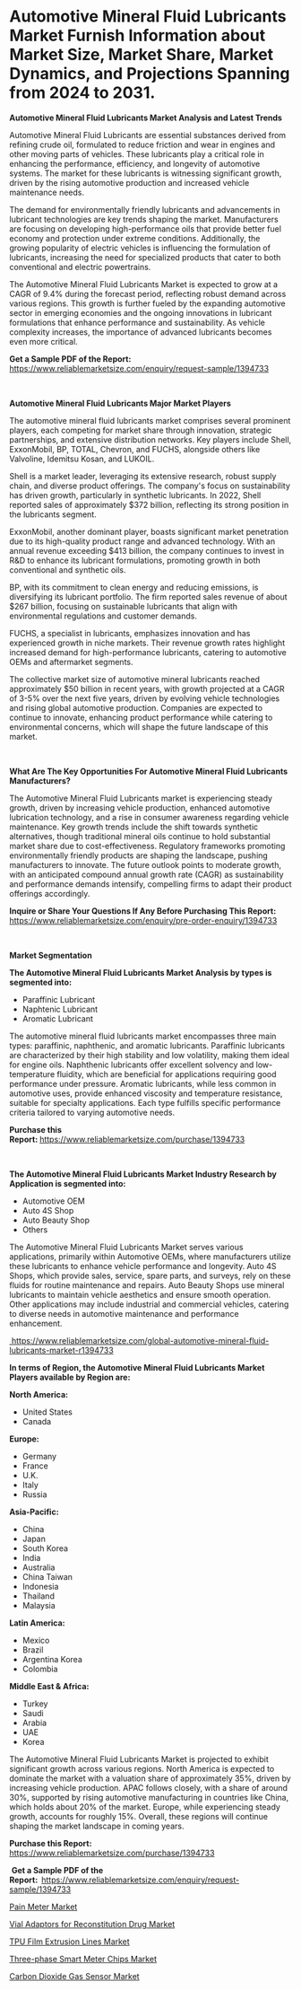 <p><h1>Automotive Mineral Fluid Lubricants Market Furnish Information about Market Size, Market Share, Market Dynamics, and Projections Spanning from 2024 to 2031.</h1></p><p><strong>Automotive Mineral Fluid Lubricants Market Analysis and Latest Trends</strong></p>
<p><p>Automotive Mineral Fluid Lubricants are essential substances derived from refining crude oil, formulated to reduce friction and wear in engines and other moving parts of vehicles. These lubricants play a critical role in enhancing the performance, efficiency, and longevity of automotive systems. The market for these lubricants is witnessing significant growth, driven by the rising automotive production and increased vehicle maintenance needs.</p><p>The demand for environmentally friendly lubricants and advancements in lubricant technologies are key trends shaping the market. Manufacturers are focusing on developing high-performance oils that provide better fuel economy and protection under extreme conditions. Additionally, the growing popularity of electric vehicles is influencing the formulation of lubricants, increasing the need for specialized products that cater to both conventional and electric powertrains.</p><p>The Automotive Mineral Fluid Lubricants Market is expected to grow at a CAGR of 9.4% during the forecast period, reflecting robust demand across various regions. This growth is further fueled by the expanding automotive sector in emerging economies and the ongoing innovations in lubricant formulations that enhance performance and sustainability. As vehicle complexity increases, the importance of advanced lubricants becomes even more critical.</p></p>
<p><strong>Get a Sample PDF of the Report:&nbsp;</strong> <a href="https://www.reliablemarketsize.com/enquiry/request-sample/1394733?utm_campaign=1838&utm_medium=2&utm_source=Github&utm_content=ia&utm_term=05122024&utm_id=automotive-mineral-fluid-lubricants">https://www.reliablemarketsize.com/enquiry/request-sample/1394733</a></p>
<p>&nbsp;</p>
<p><strong>Automotive Mineral Fluid Lubricants Major Market Players</strong></p>
<p><p>The automotive mineral fluid lubricants market comprises several prominent players, each competing for market share through innovation, strategic partnerships, and extensive distribution networks. Key players include Shell, ExxonMobil, BP, TOTAL, Chevron, and FUCHS, alongside others like Valvoline, Idemitsu Kosan, and LUKOIL.</p><p>Shell is a market leader, leveraging its extensive research, robust supply chain, and diverse product offerings. The company's focus on sustainability has driven growth, particularly in synthetic lubricants. In 2022, Shell reported sales of approximately $372 billion, reflecting its strong position in the lubricants segment.</p><p>ExxonMobil, another dominant player, boasts significant market penetration due to its high-quality product range and advanced technology. With an annual revenue exceeding $413 billion, the company continues to invest in R&D to enhance its lubricant formulations, promoting growth in both conventional and synthetic oils.</p><p>BP, with its commitment to clean energy and reducing emissions, is diversifying its lubricant portfolio. The firm reported sales revenue of about $267 billion, focusing on sustainable lubricants that align with environmental regulations and customer demands.</p><p>FUCHS, a specialist in lubricants, emphasizes innovation and has experienced growth in niche markets. Their revenue growth rates highlight increased demand for high-performance lubricants, catering to automotive OEMs and aftermarket segments. </p><p>The collective market size of automotive mineral lubricants reached approximately $50 billion in recent years, with growth projected at a CAGR of 3-5% over the next five years, driven by evolving vehicle technologies and rising global automotive production. Companies are expected to continue to innovate, enhancing product performance while catering to environmental concerns, which will shape the future landscape of this market.</p></p>
<p>&nbsp;</p>
<p><strong>What Are The Key Opportunities For Automotive Mineral Fluid Lubricants Manufacturers?</strong></p>
<p><p>The Automotive Mineral Fluid Lubricants market is experiencing steady growth, driven by increasing vehicle production, enhanced automotive lubrication technology, and a rise in consumer awareness regarding vehicle maintenance. Key growth trends include the shift towards synthetic alternatives, though traditional mineral oils continue to hold substantial market share due to cost-effectiveness. Regulatory frameworks promoting environmentally friendly products are shaping the landscape, pushing manufacturers to innovate. The future outlook points to moderate growth, with an anticipated compound annual growth rate (CAGR) as sustainability and performance demands intensify, compelling firms to adapt their product offerings accordingly.</p></p>
<p><strong>Inquire or Share Your Questions If Any Before Purchasing This Report:</strong> <a href="https://www.reliablemarketsize.com/enquiry/pre-order-enquiry/1394733?utm_campaign=1838&utm_medium=2&utm_source=Github&utm_content=ia&utm_term=05122024&utm_id=automotive-mineral-fluid-lubricants">https://www.reliablemarketsize.com/enquiry/pre-order-enquiry/1394733</a></p>
<p>&nbsp;</p>
<p><strong>Market Segmentation</strong></p>
<p><strong>The Automotive Mineral Fluid Lubricants Market Analysis by types is segmented into:</strong></p>
<p><ul><li>Paraffinic Lubricant</li><li>Naphtenic Lubricant</li><li>Aromatic Lubricant</li></ul></p>
<p><p>The automotive mineral fluid lubricants market encompasses three main types: paraffinic, naphthenic, and aromatic lubricants. Paraffinic lubricants are characterized by their high stability and low volatility, making them ideal for engine oils. Naphthenic lubricants offer excellent solvency and low-temperature fluidity, which are beneficial for applications requiring good performance under pressure. Aromatic lubricants, while less common in automotive uses, provide enhanced viscosity and temperature resistance, suitable for specialty applications. Each type fulfills specific performance criteria tailored to varying automotive needs.</p></p>
<p><strong>Purchase this Report:&nbsp;</strong><a href="https://www.reliablemarketsize.com/purchase/1394733?utm_campaign=1838&utm_medium=2&utm_source=Github&utm_content=ia&utm_term=05122024&utm_id=automotive-mineral-fluid-lubricants">https://www.reliablemarketsize.com/purchase/1394733</a></p>
<p>&nbsp;</p>
<p><strong>The Automotive Mineral Fluid Lubricants Market Industry Research by Application is segmented into:</strong></p>
<p><ul><li>Automotive OEM</li><li>Auto 4S Shop</li><li>Auto Beauty Shop</li><li>Others</li></ul></p>
<p><p>The Automotive Mineral Fluid Lubricants Market serves various applications, primarily within Automotive OEMs, where manufacturers utilize these lubricants to enhance vehicle performance and longevity. Auto 4S Shops, which provide sales, service, spare parts, and surveys, rely on these fluids for routine maintenance and repairs. Auto Beauty Shops use mineral lubricants to maintain vehicle aesthetics and ensure smooth operation. Other applications may include industrial and commercial vehicles, catering to diverse needs in automotive maintenance and performance enhancement.</p></p>
<p><a href="https://www.reliablemarketsize.com/global-automotive-mineral-fluid-lubricants-market-r1394733?utm_campaign=1838&utm_medium=2&utm_source=Github&utm_content=ia&utm_term=05122024&utm_id=automotive-mineral-fluid-lubricants">&nbsp;https://www.reliablemarketsize.com/global-automotive-mineral-fluid-lubricants-market-r1394733</a></p>
<p><strong>In terms of Region, the Automotive Mineral Fluid Lubricants Market Players available by Region are:</strong></p>
<p>
    <p> <strong> North America: </strong>
        <ul>
            <li>United States</li>
            <li>Canada</li>
        </ul>
        </p> 
    <p> <strong> Europe: </strong>
        <ul>
            <li>Germany</li>
            <li>France</li>
            <li>U.K.</li>
            <li>Italy</li>
            <li>Russia</li>
        </ul>
        </p> 
    <p> <strong> Asia-Pacific: </strong>
        <ul>
            <li>China</li>
            <li>Japan</li>
            <li>South Korea</li>
            <li>India</li>
            <li>Australia</li>
            <li>China Taiwan</li>
            <li>Indonesia</li>
            <li>Thailand</li>
            <li>Malaysia</li>
        </ul>
        </p> 
    <p> <strong> Latin America: </strong>
        <ul>
            <li>Mexico</li>
            <li>Brazil</li>
            <li>Argentina Korea</li>
            <li>Colombia</li>
        </ul>
        </p> 
    <p> <strong> Middle East & Africa: </strong>
        <ul>
            <li>Turkey</li>
            <li>Saudi</li>
            <li>Arabia</li>
            <li>UAE</li>
            <li>Korea</li>
        </ul>
    </p>
    </p>
<p><p>The Automotive Mineral Fluid Lubricants Market is projected to exhibit significant growth across various regions. North America is expected to dominate the market with a valuation share of approximately 35%, driven by increasing vehicle production. APAC follows closely, with a share of around 30%, supported by rising automotive manufacturing in countries like China, which holds about 20% of the market. Europe, while experiencing steady growth, accounts for roughly 15%. Overall, these regions will continue shaping the market landscape in coming years.</p></p>
<p><strong>Purchase this Report: </strong><a href="https://www.reliablemarketsize.com/purchase/1394733?utm_campaign=1838&utm_medium=2&utm_source=Github&utm_content=ia&utm_term=05122024&utm_id=automotive-mineral-fluid-lubricants">https://www.reliablemarketsize.com/purchase/1394733</a></p>
<p>&nbsp;<strong>Get a Sample PDF of the Report:&nbsp;&nbsp;</strong><a href="https://www.reliablemarketsize.com/enquiry/request-sample/1394733?utm_campaign=1838&utm_medium=2&utm_source=Github&utm_content=ia&utm_term=05122024&utm_id=automotive-mineral-fluid-lubricants">https://www.reliablemarketsize.com/enquiry/request-sample/1394733</a></p>
<p><strong></strong></p>
<p><p><a href="https://www.linkedin.com/pulse/pain-meter-market-analysis-comprehensive-industry-growth-zxype?utm_campaign=1838&utm_medium=2&utm_source=Github&utm_content=ia&utm_term=05122024&utm_id=automotive-mineral-fluid-lubricants">Pain Meter Market</a></p><p><a href="https://github.com/pizolina/Market-Research-Report-List-6/blob/main/vial-adaptors-for-reconstitution-drug-market.md?utm_campaign=1838&utm_medium=2&utm_source=Github&utm_content=ia&utm_term=05122024&utm_id=automotive-mineral-fluid-lubricants">Vial Adaptors for Reconstitution Drug Market</a></p><p><a href="https://issuu.com/reportprime-2/docs/tpu-film-extrusion-lines-market-size-2030.pptx?utm_campaign=1838&utm_medium=2&utm_source=Github&utm_content=ia&utm_term=05122024&utm_id=automotive-mineral-fluid-lubricants">TPU Film Extrusion Lines Market</a></p><p><a href="https://issuu.com/reportprime-2/docs/three-phase-smart-meter-chips-market-size-2030.ppt?utm_campaign=1838&utm_medium=2&utm_source=Github&utm_content=ia&utm_term=05122024&utm_id=automotive-mineral-fluid-lubricants">Three-phase Smart Meter Chips Market</a></p><p><a href="https://www.linkedin.com/pulse/carbon-dioxide-gas-sensor-market-industry-landscape-growth-trajectories-c5tie?utm_campaign=1838&utm_medium=2&utm_source=Github&utm_content=ia&utm_term=05122024&utm_id=automotive-mineral-fluid-lubricants">Carbon Dioxide Gas Sensor Market</a></p></p>